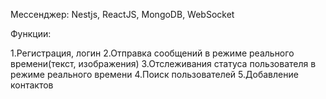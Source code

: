 Мессенджер: Nestjs, ReactJS, MongoDB, WebSocket

Функции:

1.Регистрация, логин
2.Отправка сообщений в режиме реального времени(текст, изображения)
3.Отслеживания статуса пользователя в режиме реального времени
4.Поиск пользователей
5.Добавление контактов
